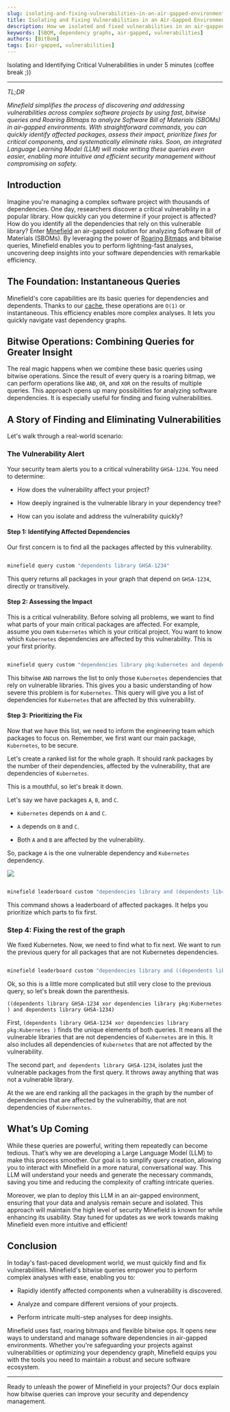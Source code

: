 ```yaml
---
slug: isolating-and-fixing-vulnerabilities-in-an-air-gapped-environment
title: Isolating and Fixing Vulnerabilities in an Air-Gapped Environment
description: How we isolated and fixed vulnerabilities in an air-gapped environment
keywords: [SBOM, dependency graphs, air-gapped, vulnerabilities]
authors: [BitBom]
tags: [air-gapped, vulnerabilities]
---
```


Isolating and Identifying Critical Vulnerabilities in under 5 minutes (coffee break ;))

<!-- truncate -->

---
*TL;DR*

*Minefield simplifies the process of discovering and addressing vulnerabilities across complex software projects by using fast, bitwise queries and Roaring Bitmaps to analyze Software Bill of Materials (SBOMs) in air-gapped environments. With straightforward commands, you can quickly identify affected packages, assess their impact, prioritize fixes for critical components, and systematically eliminate risks. Soon, an integrated Language Learning Model (LLM) will make writing these queries even easier, enabling more intuitive and efficient security management without compromising on safety.*

## Introduction

Imagine you're managing a complex software project with thousands of dependencies. One day, researchers discover a critical vulnerability in a popular library. How quickly can you determine if your project is affected? How do you identify all the dependencies that rely on this vulnerable library? Enter [Minefield](https://github.com/bitbomdev/minefield) an air-gapped solution for analyzing Software Bill of Materials (SBOMs). By leveraging the power of [Roaring Bitmaps](https://github.com/RoaringBitmap/roaring) and bitwise queries, Minefield enables you to perform lightning-fast analyses, uncovering deep insights into your software dependencies with remarkable efficiency.

## The Foundation: Instantaneous Queries

Minefield's core capabilities are its basic queries for dependencies and dependents. Thanks to our [cache](https://github.com/bitbomdev/minefield/blob/main/pkg/graph/cache.go#L10), these operations are `O(1)` or instantaneous. This efficiency enables more complex analyses. It lets you quickly navigate vast dependency graphs.

## Bitwise Operations: Combining Queries for Greater Insight

The real magic happens when we combine these basic queries using bitwise operations. Since the result of every query is a roaring bitmap, we can perform operations like `AND`, `OR`, and `XOR` on the results of multiple queries. This approach opens up many possibilities for analyzing software dependencies. It is especially useful for finding and fixing vulnerabilities.

## A Story of Finding and Eliminating Vulnerabilities

Let's walk through a real-world scenario:

### The Vulnerability Alert

Your security team alerts you to a critical vulnerability `GHSA-1234`. You need to determine:

- How does the vulnerability affect your project?

- How deeply ingrained is the vulnerable library in your dependency tree?

- How can you isolate and address the vulnerability quickly?

#### Step 1: Identifying Affected Dependencies

Our first concern is to find all the packages affected by this vulnerability.

```bash

minefield query custom "dependents library GHSA-1234"

```

This query returns all packages in your graph that depend on `GHSA-1234`, directly or transitively.

#### Step 2: Assessing the Impact

This is a critical vulnerability. Before solving all problems, we want to find what parts of your main critical packages are affected. For example, assume you own `Kubernetes` which is your critical project. You want to know which `Kubernetes` dependencies are affected by this vulnerability. This is your first priority.

```bash

minefield query custom "dependencies library pkg:kubernetes and dependents library GHSA-1234"

```

This bitwise `AND` narrows the list to only those `Kubernetes` dependencies that rely on vulnerable libraries. This gives you a basic understanding of how severe this problem is for `Kubernetes`. This query will give you a list of dependencies for `Kubernetes` that are affected by this vulnerability.

#### Step 3: Prioritizing the Fix

Now that we have this list, we need to inform the engineering team which packages to focus on. Remember, we first want our main package, `Kubernetes`, to be secure. 

Let's create a ranked list for the whole graph. It should rank packages by the number of their dependencies, affected by the vulnerability, that are dependencies of `Kubernetes`.

This is a mouthful, so let's break it down.

Let's say we have packages `A`, `B`, and `C`. 

- `Kubernetes` depends on `A` and `C`. 

- `A` depends on `B` and `C`. 

- Both `A` and `B` are affected by the vulnerability. 

So, package `A` is the one vulnerable dependency and `Kubernetes` dependency. 

[![](https://mermaid.ink/img/pako:eNplkk1vwjAMhv-KFcSt3WFIkxakSbS9TUiTxmmUQ2hcEpEmVT7GJsR_XyAFus0n-3ntyHZ8JI3hSCjZWdYLWBXzWkM0F7aJLJnUb6zZsx0m5WyL9WvYotXo0W0SRs2Ts4A8f4FiPRTBYjPm5Y2XAy8uvLrx4hcvh4BS-hmURsu2amik-sMSbRRzrsIW7hK0Uik6aZ-fMuet2SOdzGazwc8PkntBH_uv-fWJ6RRWQjrgksUddOCEOTjwAsGiYl4a7YTsHb1l53BfB3Ds4y4cGB1HZppD-TBKXIz14r9eGC-GuqhaHI3xQDLSoe2Y5PG_jueimsSuOqwJjS7HlgXla1LrU0xlwZv3b90Q6m3AjISeM49VmukKe6Y_jIlhy5SLMXLpjV2mk7hcRkasCTuRCk4_y-GvSw?type=png)](https://mermaid.live/edit#pako:eNplkk1vwjAMhv-KFcSt3WFIkxakSbS9TUiTxmmUQ2hcEpEmVT7GJsR_XyAFus0n-3ntyHZ8JI3hSCjZWdYLWBXzWkM0F7aJLJnUb6zZsx0m5WyL9WvYotXo0W0SRs2Ts4A8f4FiPRTBYjPm5Y2XAy8uvLrx4hcvh4BS-hmURsu2amik-sMSbRRzrsIW7hK0Uik6aZ-fMuet2SOdzGazwc8PkntBH_uv-fWJ6RRWQjrgksUddOCEOTjwAsGiYl4a7YTsHb1l53BfB3Ds4y4cGB1HZppD-TBKXIz14r9eGC-GuqhaHI3xQDLSoe2Y5PG_jueimsSuOqwJjS7HlgXla1LrU0xlwZv3b90Q6m3AjISeM49VmukKe6Y_jIlhy5SLMXLpjV2mk7hcRkasCTuRCk4_y-GvSw)

```bash

minefield leaderboard custom "dependencies library and (dependents library GHSA-1234 and dependencies library pkg:kubernetes)"

```

This command shows a leaderboard of affected packages. It helps you prioritize which parts to fix first.

### Step 4: Fixing the rest of the graph

We fixed Kubernetes. Now, we need to find what to fix next. We want to run the previous query for all packages that are not Kubernetes dependencies.

```bash

minefield leaderboard custom "dependencies library and ((dependents library GHSA-1234 xor dependencies library pkg:Kubernetes ) and dependents library GHSA-1234)"

```

Ok, so this is a little more complicated but still very close to the previous query, so let's break down the parenthesis.

```((dependents library GHSA-1234 xor dependencies library pkg:Kubernetes ) and dependents library GHSA-1234)```

First, ```(dependents library GHSA-1234 xor dependencies library pkg:Kubernetes )``` finds the unique elements of both queries. It means all the vulnerable libraries that are not dependencies of `Kubernetes` are in this. It also includes all dependencies of `Kubernetes` that are not affected by the vulnerability.

The second part, ```and dependents library GHSA-1234```, isolates just the vulnerable packages from the first query. It throws away anything that was not a vulnerable library.

At the we are end ranking all the packages in the graph by the number of dependencies that are affected by the vulnerabiltiy, that are not dependencies of `Kubernentes`. 


## What’s Up Coming

While these queries are powerful, writing them repeatedly can become tedious. That’s why we are developing a Large Language Model (LLM) to make this process smoother. Our goal is to simplify query creation, allowing you to interact with Minefield in a more natural, conversational way. This LLM will understand your needs and generate the necessary commands, saving you time and reducing the complexity of crafting intricate queries.

Moreover, we plan to deploy this LLM in an air-gapped environment, ensuring that your data and analysis remain secure and isolated. This approach will maintain the high level of security Minefield is known for while enhancing its usability. Stay tuned for updates as we work towards making Minefield even more intuitive and efficient!

## Conclusion

In today's fast-paced development world, we must quickly find and fix vulnerabilities. Minefield's bitwise queries empower you to perform complex analyses with ease, enabling you to:

- Rapidly identify affected components when a vulnerability is discovered.

- Analyze and compare different versions of your projects.

- Perform intricate multi-step analyses for deep insights.

Minefield uses fast, roaring bitmaps and flexible bitwise ops. It opens new ways to understand and manage software dependencies in air-gapped environments. Whether you're safeguarding your projects against vulnerabilities or optimizing your dependency graph, Minefield equips you with the tools you need to maintain a robust and secure software ecosystem.

---

Ready to unleash the power of Minefield in your projects? Our docs explain how bitwise queries can improve your security and dependency management.